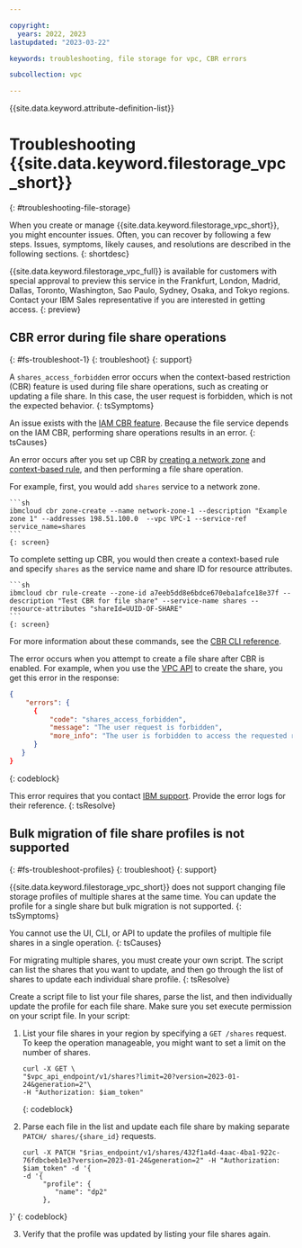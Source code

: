 ```yaml
---

copyright:
  years: 2022, 2023
lastupdated: "2023-03-22"

keywords: troubleshooting, file storage for vpc, CBR errors

subcollection: vpc

---
```


{{site.data.keyword.attribute-definition-list}}

# Troubleshooting {{site.data.keyword.filestorage_vpc_short}}
{: #troubleshooting-file-storage}

When you create or manage {{site.data.keyword.filestorage_vpc_short}}, you might encounter issues. Often, you can recover by following a few steps. Issues, symptoms, likely causes, and resolutions are described in the following sections.
{: shortdesc}

{{site.data.keyword.filestorage_vpc_full}} is available for customers with special approval to preview this service in the Frankfurt, London, Madrid, Dallas, Toronto, Washington, Sao Paulo, Sydney, Osaka, and Tokyo regions. Contact your IBM Sales representative if you are interested in getting access.
{: preview}

## CBR error during file share operations
{: #fs-troubleshoot-1}
{: troubleshoot}
{: support}

A `shares_access_forbidden` error occurs when the context-based restriction (CBR) feature is used during file share operations, such as creating or updating a file share. In this case, the user request is forbidden, which is not the expected behavior.
{: tsSymptoms}

An issue exists with the [IAM CBR feature](/docs/account?topic=account-context-restrictions-whatis). Because the file service depends on the IAM CBR, performing share operations results in an error.
{: tsCauses}

An error occurs after you set up CBR by [creating a network zone](/docs/vpc?topic=vpc-cbr&interface=cli#creating-network-zones) and [context-based rule](/docs/vpc?topic=vpc-cbr&interface=cli#creating-rules), and then performing a file share operation.

For example, first, you would add `shares` service to a network zone.

    ```sh
    ibmcloud cbr zone-create --name network-zone-1 --description "Example zone 1" --addresses 198.51.100.0  --vpc VPC-1 --service-ref service_name=shares
    ```
    {: screen}



To complete setting up CBR, you would then create a context-based rule and specify `shares` as the service name and share ID for resource attributes.

    ```sh
    ibmcloud cbr rule-create --zone-id a7eeb5dd8e6bdce670eba1afce18e37f --description "Test CBR for file share" --service-name shares --resource-attributes "shareId=UUID-OF-SHARE"
    ```
    {: screen}

For more information about these commands, see the [CBR CLI reference](/docs/account?topic=cli-cbr-plugin).

The error occurs when you attempt to create a file share after CBR is enabled. For example, when you use the [VPC API](/docs/vpc?topic=vpc-file-storage-create&interface=api#fs-create-file-share-api) to create the share, you get this error in the response:

```json
{
    "errors": {
      {
          "code": "shares_access_forbidden",
          "message": "The user request is forbidden",
          "more_info": "The user is forbidden to access the requested resource. Check permissions and try again."
      }
   }
}
```
{: codeblock}

This error requires that you contact [IBM support](/docs/vpc?topic=vpc-getting-help&interface=cli#support-cases). Provide the error logs for their reference.
{: tsResolve}

## Bulk migration of file share profiles is not supported
{: #fs-troubleshoot-profiles}
{: troubleshoot}
{: support}

{{site.data.keyword.filestorage_vpc_short}} does not support changing file storage profiles of multiple shares at the same time. You can update the profile for a single share but bulk migration is not supported. 
{: tsSymptoms}

You cannot use the UI, CLI, or API to update the profiles of multiple file shares in a single operation.
 {: tsCauses}

For migrating multiple shares, you must create your own script. The script can list the shares that you want to update, and then go through the list of shares to update each individual share profile.
{: tsResolve}

Create a script file to list your file shares, parse the list, and then individually update the profile for each file share. 
Make sure you set execute permission on your script file. In your script:

1. List your file shares in your region by specifying a `GET /shares` request. To keep the operation manageable, you might want to set a limit on the number of shares. 

   ```curl
   curl -X GET \
   "$vpc_api_endpoint/v1/shares?limit=20?version=2023-01-24&generation=2"\
   -H "Authorization: $iam_token"
   ```
   {: codeblock}

2. Parse each file in the list and update each file share by making separate `PATCH/ shares/{share_id}` requests.

   ```curl
   curl -X PATCH "$rias_endpoint/v1/shares/432f1a4d-4aac-4ba1-922c-76fdbcbeb1e3?version=2023-01-24&generation=2" -H "Authorization: $iam_token" -d '{
   -d '{
        "profile": {
           "name": "dp2"
        },
  }'
  {: codeblock}

3. Verify that the profile was updated by listing your file shares again.
